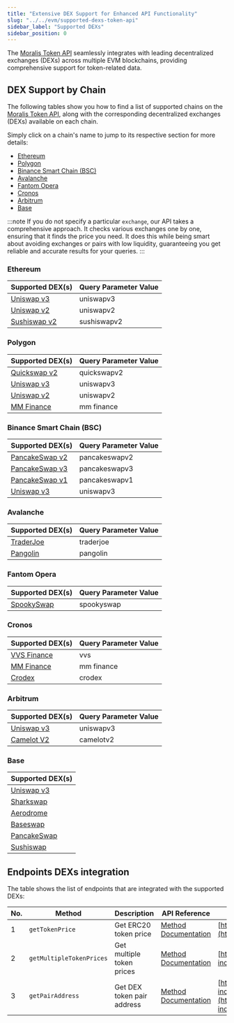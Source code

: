 ```yaml
---
title: "Extensive DEX Support for Enhanced API Functionality"
slug: "../../evm/supported-dexs-token-api"
sidebar_label: "Supported DEXs"
sidebar_position: 0
---
```


The [Moralis Token API](/web3-data-api/evm/token-api) seamlessly integrates with leading decentralized exchanges (DEXs) across multiple EVM blockchains, providing comprehensive support for token-related data.

## DEX Support by Chain

The following tables show you how to find a list of supported chains on the [Moralis Token API](/web3-data-api/evm/token-api), along with the corresponding decentralized exchanges (DEXs) available on each chain.

Simply click on a chain's name to jump to its respective section for more details:

* [Ethereum](#ethereum)
* [Polygon](#polygon)
* [Binance Smart Chain (BSC)](#binance-smart-chain-bsc)
* [Avalanche](#avalanche)
* [Fantom Opera](#fantom-opera)
* [Cronos](#cronos)
* [Arbitrum](#arbitrum)
* [Base](#base)

:::note
If you do not specify a particular `exchange`, our API takes a comprehensive approach. It checks various exchanges one by one, ensuring that it finds the price you need. It does this while being smart about avoiding exchanges or pairs with low liquidity, guaranteeing you get reliable and accurate results for your queries.
:::

### Ethereum

| Supported DEX(s)     |  Query Parameter Value |
| -------------------- | -------------------- |
| [Uniswap v3](https://app.uniswap.org/)           | uniswapv3 |
| [Uniswap v2](https://uniswap.org/)           | uniswapv2 |
| [Sushiswap v2](https://sushi.com/)         | sushiswapv2 |

### Polygon

| Supported DEX(s)     |Query Parameter Value|
| -------------------- | --------------------|
| [Quickswap v2](https://quickswap.exchange/)         |quickswapv2|
| [Uniswap v3](https://app.uniswap.org/)           | uniswapv3 |
| [Uniswap v2](https://uniswap.org/)           |uniswapv2 |
| [MM Finance](https://mm.finance/)           |mm finance|

### Binance Smart Chain (BSC)

| Supported DEX(s)     |Query Parameter Value|
| -------------------- | --------------------|
| [PancakeSwap v2](https://pancakeswap.finance/)       |pancakeswapv2|
| [PancakeSwap v3](https://pancakeswap.finance/v3)       |pancakeswapv3|
| [PancakeSwap v1](https://pancakeswap.finance/v1)       |pancakeswapv1|
| [Uniswap v3](https://app.uniswap.org/)           |uniswapv3|

### Avalanche

| Supported DEX(s)     |Query Parameter Value|
| -------------------- |--------------------|
| [TraderJoe](https://www.traderjoexyz.com/)           |traderjoe|
| [Pangolin](https://pangolin.exchange/)             |pangolin|

### Fantom Opera

| Supported DEX(s)     |Query Parameter Value|
| -------------------- |--------------------|
| [SpookySwap](https://spookyswap.finance/)         |spookyswap|

### Cronos

| Supported DEX(s)     |Query Parameter Value|
| -------------------- |--------------------|
| [VVS Finance](https://vvs.finance/)           |vvs|
| [MM Finance](https://mm.finance/)           |mm finance|
| [Crodex](https://crodex.exchange/)               |crodex|

### Arbitrum

| Supported DEX(s)     |Query Parameter Value|
| -------------------- |--------------------|
| [Uniswap v3](https://app.uniswap.org/)           |uniswapv3|
| [Camelot V2](https://www.camelotsix.com/)           |camelotv2|


### Base

| Supported DEX(s)     |
| -------------------- |
| [Uniswap v3](https://app.uniswap.org/)           |
| [Sharkswap](https://www.sharkswap.finance/swap)          |
| [Aerodrome](https://aerodrome.finance)           |
| [Baseswap](https://baseswap.fi)           |
| [PancakeSwap](https://pancakeswap.finance/)           |
| [Sushiswap](https://sushi.com/)           |  


## Endpoints DEXs integration

The table shows the list of endpoints that are integrated with the supported DEXs:

| No. | Method                                   | Description                | API Reference                                                                                                       | URL                                                                       |
|-----|------------------------------------------|----------------------------|---------------------------------------------------------------------------------------------------------------------|---------------------------------------------------------------------------|
| 1   | `getTokenPrice`                          | Get ERC20 token price      | [Method Documentation](/web3-data-api/evm/reference/get-token-price) | [https://deep-index.moralis.io/api/v2.2/erc20/:address/price](https://deep-index.moralis.io/api/v2.2/erc20/:address/price)                     |
| 2   | `getMultipleTokenPrices`                 | Get multiple token prices  | [Method Documentation](/web3-data-api/evm/reference/get-multiple-token-prices) | [https://deep-index.moralis.io/api/v2.2/erc20/prices](https://deep-index.moralis.io/api/v2.2/erc20/prices)
| 3   | `getPairAddress`                 | Get DEX token pair address | [Method Documentation](/web3-data-api/evm/reference/get-pair-address) | [https://deep-index.moralis.io/api/v2.2/:token0_address/:token1_address/pairAddress](https://deep-index.moralis.io/api/v2.2/:token0_address/:token1_address/pairAddress)

